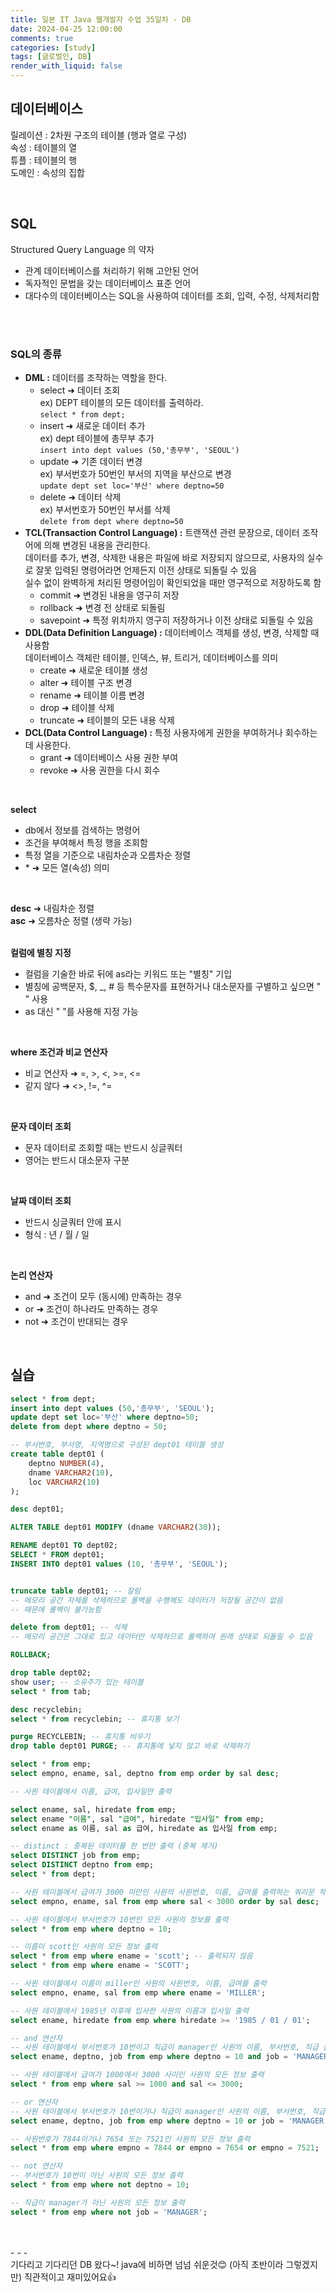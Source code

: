 ```yaml
---
title: 일본 IT Java 웹개발자 수업 35일차 - DB
date: 2024-04-25 12:00:00
comments: true
categories: [study]
tags: [글로벌인, DB]
render_with_liquid: false
---
```


## 데이터베이스
  
릴레이션 : 2차원 구조의 테이블 (행과 열로 구성)  
속성 : 테이블의 열  
튜플 : 테이블의 행  
도메인 : 속성의 집합  
  
<br>

<!-- ## 정규화
  
제1정규형(1NF)  
릴레이션에서 속성의 값은 속성의 도메인에 속하는 단일 값(원자 값, atomic Value)이어야 한다는 제약을 의미  
  
제2정규형(2NF)  
완전 함수성 종속성의 개념에 기반을 둔 것으로, 릴레이션 R이 1NF이고 키가 아닌 모든 속성이 기본키에 완전 함수적 종속이면 릴레이션 R은 2NF임  

제3정규형(3NF)  
추이적 종속성. 전부 포함함  

BCNF  
 -->

## SQL
  
Structured Query Language 의 약자  
- 관계 데이터베이스를 처리하기 위해 고안된 언어  
- 독자적인 문법을 갖는 데이터베이스 표준 언어  
- 대다수의 데이터베이스는 SQL을 사용하여 데이터를 조회, 입력, 수정, 삭제처리함
<br>
<br>

### SQL의 종류

- __DML :__ 데이터를 조작하는 역할을 한다.<br>
	- select &#10140; 데이터 조회<br>
	ex) DEPT 테이블의 모든 데이터를 출력하라.<br>
	`select * from dept;`<br>
	- insert &#10140; 새로운 데이터 추가<br>
	ex) dept 테이블에 총무부 추가<br>
	`insert into dept values (50,'총무부', 'SEOUL')`<br>
	- update &#10140; 기존 데이터 변경<br>
	ex) 부서번호가 50번인 부서의 지역을 부산으로 변경<br>
	`update dept set loc='부산' where deptno=50`<br>
	- delete &#10140; 데이터 삭제<br>
	ex) 부서번호가 50번인 부서를 삭제<br>
	`delete from dept where deptno=50`<br>
- __TCL(Transaction Control Language) :__ 트랜잭션 관련 문장으로, 데이터 조작어에 의해 변경된 내용을 관리한다.<br>
	데이터를 추가, 변경, 삭제한 내용은 파일에 바로 저장되지 않으므로, 사용자의 실수로 잘못 입력된 명령어라면 언제든지 이전 상태로 되돌릴 수 있음  
	실수 없이 완벽하게 처리된 명령어임이 확인되었을 때만 영구적으로 저장하도록 함  
	- commit &#10140; 변경된 내용을 영구히 저장  
	- rollback &#10140; 변경 전 상태로 되돌림  
	- savepoint &#10140; 특정 위치까지 영구히 저장하거나 이전 상태로 되돌릴 수 있음  
- __DDL(Data Definition Language) :__ 데이터베이스 객체를 생성, 변경, 삭제할 때 사용함<br>
	데이터베이스 객체란 테이블, 인덱스, 뷰, 트리거, 데이터베이스를 의미  
	- create &#10140; 새로운 테이블 생성
	- alter &#10140; 테이블 구조 변경
	- rename &#10140; 테이블 이름 변경
	- drop &#10140; 테이블 삭제
	- truncate &#10140; 테이블의 모든 내용 삭제
- __DCL(Data Control Language) :__ 특정 사용자에게 권한을 부여하거나 회수하는데 사용한다.
	- grant &#10140; 데이터베이스 사용 권한 부여  
	- revoke &#10140; 사용 권한을 다시 회수  
<br>

__select__  
- db에서 정보를 검색하는 명령어
- 조건을 부여해서 특정 행을 조회함
- 특정 열을 기준으로 내림차순과 오름차순 정렬
- \* &#10140; 모든 열(속성) 의미  
<br>

__desc__ &#10140; 내림차순 정렬  
__asc__ &#10140; 오름차순 정렬 (생략 가능)  
<br>

__컬럼에 별칭 지정__  
- 컬럼을 기술한 바로 뒤에 as라는 키워드 또는 "별칭" 기입
- 별칭에 공백문자, $, \_, # 등 특수문자를 표현하거나 대소문자를 구별하고 싶으면 " " 사용
- as 대신 " "를 사용해 지정 가능  
<br>

__where 조건과 비교 연산자__  
- 비교 연산자 &#10140; =, >, <, >=, <=  
- 같지 않다 &#10140; <>, !=, ^=  
<br>

__문자 데이터 조회__  
- 문자 데이터로 조회할 때는 반드시 싱글쿼터
- 영어는 반드시 대소문자 구분  
<br>

__날짜 데이터 조회__  
- 반드시 싱글쿼터 안에 표시
- 형식 : 년 / 월 / 일  
<br>

__논리 연산자__  
- and &#10140; 조건이 모두 (동시에) 만족하는 경우
- or &#10140; 조건이 하나라도 만족하는 경우
- not &#10140; 조건이 반대되는 경우  
<br>

## 실습
````sql
select * from dept;
insert into dept values (50,'총무부', 'SEOUL');
update dept set loc='부산' where deptno=50;
delete from dept where deptno = 50;

-- 부서번호, 부서명, 지역명으로 구성된 dept01 테이블 생성
create table dept01 (
    deptno NUMBER(4),
    dname VARCHAR2(10),
    loc VARCHAR2(10)
);

desc dept01;

ALTER TABLE dept01 MODIFY (dname VARCHAR2(30));

RENAME dept01 TO dept02;
SELECT * FROM dept01;
INSERT INTO dept01 values (10, '총무부', 'SEOUL');


truncate table dept01; -- 잘림
-- 메모리 공간 자체를 삭제하므로 롤백을 수행해도 데이터가 저장될 공간이 없음
-- 때문에 롤백이 불가능함

delete from dept01; -- 삭제
-- 메모리 공간은 그대로 있고 데이터만 삭제하므로 롤백하여 원래 상태로 되돌릴 수 있음

ROLLBACK;

drop table dept02;
show user; -- 소유주가 있는 테이블
select * from tab;

desc recyclebin;
select * from recyclebin; -- 휴지통 보기

purge RECYCLEBIN; -- 휴지통 비우기
drop table dept01 PURGE; -- 휴지통에 넣지 않고 바로 삭제하기

select * from emp;
select empno, ename, sal, deptno from emp order by sal desc;

-- 사원 테이블에서 이름, 급여, 입사일만 출력

select ename, sal, hiredate from emp;
select ename "이름", sal "급여", hiredate "입사일" from emp;
select ename as 이름, sal as 급여, hiredate as 입사일 from emp;

-- distinct : 중복된 데이터를 한 번만 출력 (중복 제거)
select DISTINCT job from emp;
select DISTINCT deptno from emp;
select * from dept;

-- 사원 테이블에서 급여가 3000 미만인 사원의 사원번호, 이름, 급여를 출력하는 쿼리문 작성
select empno, ename, sal from emp where sal < 3000 order by sal desc;

-- 사원 테이블에서 부서번호가 10번인 모든 사원의 정보를 출력
select * from emp where deptno = 10;

-- 이름이 scott인 사원의 모든 정보 출력
select * from emp where ename = 'scott'; -- 출력되지 않음
select * from emp where ename = 'SCOTT';

-- 사원 테이블에서 이름이 miller인 사원의 사원번호, 이름, 급여를 출력
select empno, ename, sal from emp where ename = 'MILLER';

-- 사원 테이블에서 1985년 이후에 입사한 사원의 이름과 입사일 출력
select ename, hiredate from emp where hiredate >= '1985 / 01 / 01';

-- and 연산자
-- 사원 테이블에서 부서번호가 10번이고 직급이 manager인 사원의 이름, 부서번호, 직급 출력
select ename, deptno, job from emp where deptno = 10 and job = 'MANAGER';

-- 사원 테이블에서 급여가 1000에서 3000 사이인 사원의 모든 정보 출력
select * from emp where sal >= 1000 and sal <= 3000;

-- or 연산자
-- 사원 테이블에서 부서번호가 10번이거나 직급이 manager인 사원의 이름, 부서번호, 직급 출력
select ename, deptno, job from emp where deptno = 10 or job = 'MANAGER';

-- 사원번호가 7844이거나 7654 또는 7521인 사원의 모든 정보 출력
select * from emp where empno = 7844 or empno = 7654 or empno = 7521;

-- not 연산자
-- 부서번호가 10번이 아닌 사원의 모든 정보 출력
select * from emp where not deptno = 10;

-- 직급이 manager가 아닌 사원의 모든 정보 출력
select * from emp where not job = 'MANAGER';
````
<br>
<br>
- - -
<br>
기다리고 기다리던 DB 왔다~!  
java에 비하면 넘넘 쉬운것😊 (아직 초반이라 그렇겠지만)  
직관적이고 재미있어요👍  